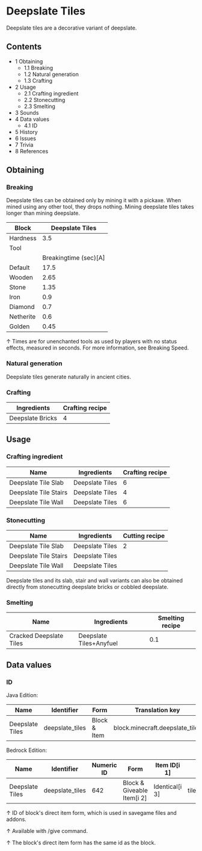 # Deepslate Tiles
Deepslate tiles are a decorative variant of deepslate.

## Contents
- 1 Obtaining
	- 1.1 Breaking
	- 1.2 Natural generation
	- 1.3 Crafting
- 2 Usage
	- 2.1 Crafting ingredient
	- 2.2 Stonecutting
	- 2.3 Smelting
- 3 Sounds
- 4 Data values
	- 4.1 ID
- 5 History
- 6 Issues
- 7 Trivia
- 8 References

## Obtaining
### Breaking
Deepslate tiles can be obtained only by mining it with a pickaxe. When mined using any other tool, they drops nothing. Mining deepslate tiles takes longer than mining deepslate.

| Block     | Deepslate Tiles       |
|-----------|-----------------------|
| Hardness  | 3.5                   |
| Tool      |                       |
|           | Breakingtime (sec)[A] |
| Default   | 17.5                  |
| Wooden    | 2.65                  |
| Stone     | 1.35                  |
| Iron      | 0.9                   |
| Diamond   | 0.7                   |
| Netherite | 0.6                   |
| Golden    | 0.45                  |


↑ Times are for unenchanted tools as used by players with no status effects, measured in seconds. For more information, see Breaking Speed.


### Natural generation
Deepslate tiles generate naturally in ancient cities.

### Crafting
| Ingredients      | Crafting recipe |
|------------------|-----------------|
| Deepslate Bricks | 4               |

## Usage
### Crafting ingredient
| Name                  | Ingredients     | Crafting recipe |
|-----------------------|-----------------|-----------------|
| Deepslate Tile Slab   | Deepslate Tiles | 6               |
| Deepslate Tile Stairs | Deepslate Tiles | 4               |
| Deepslate Tile Wall   | Deepslate Tiles | 6               |

### Stonecutting
| Name                  | Ingredients     | Cutting recipe |
|-----------------------|-----------------|----------------|
| Deepslate Tile Slab   | Deepslate Tiles | 2              |
| Deepslate Tile Stairs | Deepslate Tiles |                |
| Deepslate Tile Wall   | Deepslate Tiles |                |

Deepslate tiles and its slab, stair and wall variants can also be obtained directly from stonecutting deepslate bricks or cobbled deepslate.

### Smelting
| Name                    | Ingredients             | Smelting recipe |
|-------------------------|-------------------------|-----------------|
| Cracked Deepslate Tiles | Deepslate Tiles+Anyfuel | 0.1             |

## Data values
### ID
Java Edition:

| Name            | Identifier      | Form         | Translation key                 |
|-----------------|-----------------|--------------|---------------------------------|
| Deepslate Tiles | deepslate_tiles | Block & Item | block.minecraft.deepslate_tiles |

Bedrock Edition:

| Name            | Identifier      | Numeric ID | Form                       | Item ID[i 1]   | Translation key           |
|-----------------|-----------------|------------|----------------------------|----------------|---------------------------|
| Deepslate Tiles | deepslate_tiles | 642        | Block & Giveable Item[i 2] | Identical[i 3] | tile.deepslate_tiles.name |


↑ ID of block's direct item form, which is used in savegame files and addons.

↑ Available with /give command.

↑ The block's direct item form has the same id as the block.


